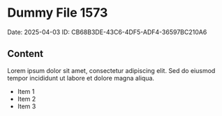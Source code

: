# Dummy File 1573

Date: 2025-04-03
ID: CB68B3DE-43C6-4DF5-ADF4-36597BC210A6

## Content

Lorem ipsum dolor sit amet, consectetur adipiscing elit.
Sed do eiusmod tempor incididunt ut labore et dolore magna aliqua.

* Item 1
* Item 2
* Item 3

